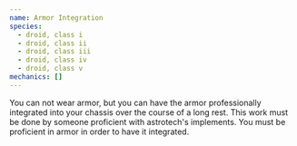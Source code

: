 ```yaml
---
name: Armor Integration
species:
  - droid, class i
  - droid, class ii
  - droid, class iii
  - droid, class iv
  - droid, class v
mechanics: []
---
```

You can not wear armor, but you can have the armor professionally integrated into your chassis over the course of a long rest. This work must be done by someone proficient with astrotech's implements. You must be proficient in armor in order to have it integrated.
